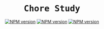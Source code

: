 <h1 align="center"><samp>Chore Study</samp></h1>

<p align="center">
<a href="./mobile/README.md"><img src="https://img.shields.io/badge/-mobile-red" alt="NPM version"></a>
<a href="./visual/README.md"><img src="https://img.shields.io/badge/-visual-blue" alt="NPM version"></a>
<a href="./typescript/README.md"><img src="https://img.shields.io/badge/-typescript-blue" alt="NPM version"></a>
